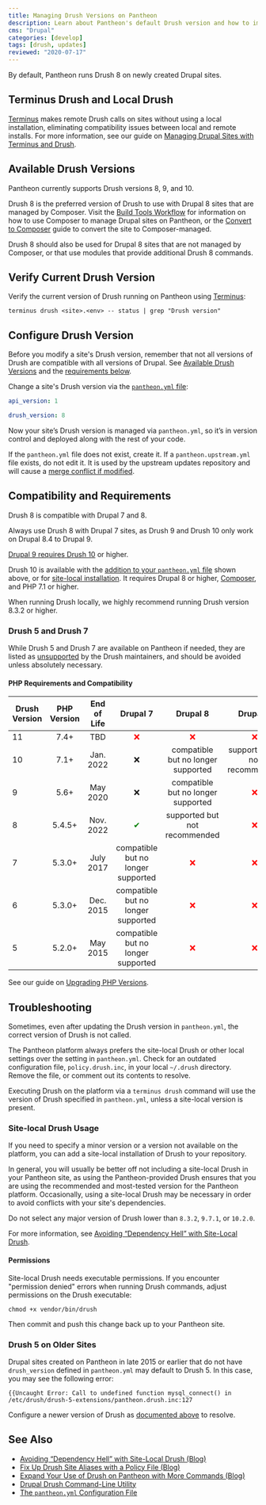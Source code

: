 ```yaml
---
title: Managing Drush Versions on Pantheon
description: Learn about Pantheon's default Drush version and how to implement site-local usage.
cms: "Drupal"
categories: [develop]
tags: [drush, updates]
reviewed: "2020-07-17"
---
```


By default, Pantheon runs Drush 8 on newly created Drupal sites.

## Terminus Drush and Local Drush

[Terminus](/terminus/) makes remote Drush calls on sites without using a local installation, eliminating compatibility issues between local and remote installs. For more information, see our guide on [Managing Drupal Sites with Terminus and Drush](/guides/terminus-drupal-site-management/).

## Available Drush Versions

Pantheon currently supports Drush versions 8, 9, and 10.

Drush 8 is the preferred version of Drush to use with Drupal 8 sites that are managed by Composer. Visit the [Build Tools Workflow](/guides/build-tools/) for information on how to use Composer to manage Drupal sites on Pantheon, or the [Convert to Composer](/guides/composer-convert) guide to convert the site to Composer-managed.

Drush 8 should also be used for Drupal 8 sites that are not managed by Composer, or that use modules that provide additional Drush 8 commands.

## Verify Current Drush Version

Verify the current version of Drush running on Pantheon using [Terminus](/terminus/):

```bash{promptUser: user}
terminus drush <site>.<env> -- status | grep "Drush version"
```

## Configure Drush Version

Before you modify a site's Drush version, remember that not all versions of Drush are compatible with all versions of Drupal. See [Available Drush Versions](#available-drush-versions) and the [requirements below](#compatibility-and-requirements).

Change a site's Drush version via the [`pantheon.yml` file](/pantheon-yml/):

```yaml:title=pantheon.yml
api_version: 1

drush_version: 8
```

Now your site’s Drush version is managed via `pantheon.yml`, so it’s in version control and deployed along with the rest of your code.

<Alert title="Note" type="info">

If the `pantheon.yml` file does not exist, create it. If a `pantheon.upstream.yml` file exists, do not edit it. It is used by the upstream updates repository and will cause a [merge conflict if modified](/core-updates#error-updating-conflict-modifydelete-pantheonupstreamyml-deleted-in-head-and-modified-in-upstreammaster-version-upstreammaster-of-pantheonupstreamyml-left-in-tree).

</Alert>

## Compatibility and Requirements

Drush 8 is compatible with Drupal 7 and 8.

Always use Drush 8 with Drupal 7 sites, as Drush 9 and Drush 10 only work on Drupal 8.4 to Drupal 9.

[Drupal 9 requires Drush 10](https://www.drush.org/latest/install/#drupal-compatibility) or higher.

Drush 10 is available with the [addition to your `pantheon.yml` file](#configure-drush-version) shown above, or for [site-local installation](#site-local-drush-usage). It requires Drupal 8 or higher, [Composer](/composer/), and PHP 7.1 or higher.

<Alert title="Note" type="info">

When running Drush locally, we highly recommend running Drush version 8.3.2 or higher.

</Alert>

### Drush 5 and Drush 7

While Drush 5 and Drush 7 are available on Pantheon if needed, they are listed as [unsupported](https://docs.drush.org/en/8.x/install/#drupal-compatibility) by the Drush maintainers, and should be avoided unless absolutely necessary.

#### PHP Requirements and Compatibility

| Drush Version  | PHP Version | End of Life     | Drupal 7| Drupal 8 | Drupal 9
| ------------- |:-------------:|:-------------:|:-------------:   |:-------------: |:-------------:  |        
| 11      | 7.4+     | TBD      |  <span style="color:red">❌ </span>    |<span style="color:red">❌ </span> |<span style="color:red">❌ </span>| |<span style="color:green">✔</span>  |
| 10      | 7.1+     | Jan. 2022| ❌      |compatible but no longer supported | supported but not recommended| 
| 9      | 5.6+     | May 2020  | ❌      |compatible but no longer supported |<span style="color:red">❌ </span>|
| 8     | 5.4.5+     | Nov. 2022| <span style="color:green">✔</span>    |supported but not recommended|<span style="color:red">❌ </span>|
| 7      | 5.3.0+     | July 2017| compatible but no longer supported    |<span style="color:red">❌ </span>  |<span style="color:red">❌ </span>|
| 6      | 5.3.0+     | Dec. 2015| compatible but no longer supported    |<span style="color:red">❌ </span> |<span style="color:red">❌ </span>|
| 5     | 5.2.0+    | May 2015 | compatible but no longer supported    |<span style="color:red">❌ </span>  |<span style="color:red">❌ </span> |

See our guide on [Upgrading PHP Versions](/php-versions).

## Troubleshooting

Sometimes, even after updating the Drush version in `pantheon.yml`, the correct version of Drush is not called.

The Pantheon platform always prefers the site-local Drush or other local settings over the setting in `pantheon.yml`. Check for an outdated configuration file, `policy.drush.inc`, in your local `~/.drush` directory. Remove the file, or comment out its contents to resolve.

Executing Drush on the platform via a `terminus drush` command will use the version of Drush specified in `pantheon.yml`, unless a site-local version is present.

### Site-local Drush Usage

If you need to specify a minor version or a version not available on the platform, you can add a site-local installation of Drush to your repository.

In general, you will usually be better off not including a site-local Drush in your Pantheon site, as using the Pantheon-provided Drush ensures that you are using the recommended and most-tested version for the Pantheon platform. Occasionally, using a site-local Drush may be necessary in order to avoid conflicts with your site's dependencies.

Do not select any major version of Drush lower than `8.3.2`, `9.7.1`, or `10.2.0`.

For more information, see [Avoiding “Dependency Hell” with Site-Local Drush](https://pantheon.io/blog/avoiding-dependency-hell-site-local-drush).

#### Permissions

Site-local Drush needs executable permissions. If you encounter "permission denied" errors when running Drush commands, adjust permissions on the Drush executable:

```bash{promptUser: user}
chmod +x vendor/bin/drush
```

Then commit and push this change back up to your Pantheon site.

### Drush 5 on Older Sites

Drupal sites created on Pantheon in late 2015 or earlier that do not have `drush_version` defined in `pantheon.yml` may default to Drush 5. In this case, you may see the following error:

```none
{{Uncaught Error: Call to undefined function mysql_connect() in /etc/drush/drush-5-extensions/pantheon.drush.inc:127
```

Configure a newer version of Drush as [documented above](#configure-drush-version) to resolve.

## See Also

- [Avoiding “Dependency Hell” with Site-Local Drush (Blog)](https://pantheon.io/blog/avoiding-dependency-hell-site-local-drush)
- [Fix Up Drush Site Aliases with a Policy File (Blog)](https://pantheon.io/blog/fix-drush-site-aliases-policy-file)
- [Expand Your Use of Drush on Pantheon with More Commands (Blog)](https://pantheon.io/blog/expand-use-drush-pantheon-more-commands)
- [Drupal Drush Command-Line Utility](/drush/)
- [The `pantheon.yml` Configuration File](/pantheon-yml)

